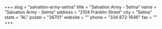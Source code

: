 +++
slug = "salvation-army-selma"
title = "Salvation Army - Selma"
name = "Salvation Army - Selma"
address = "2104 Franklin Street"
city = "Selma"
state = "AL"
postal = "36701"
website = ""
phone = "334 872-1646"
fax = ""
+++
